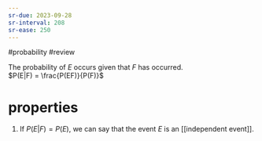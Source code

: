 ```yaml
---
sr-due: 2023-09-28
sr-interval: 208
sr-ease: 250
---
```


#probability #review 

The probability of $E$ occurs given that $F$ has occurred.  
$P(E|F) = \frac{P(EF)}{P(F)}$

# properties 

1. If $P(E|F) = P(E)$, we can say that the event $E$ is an [[independent event]].

‍

